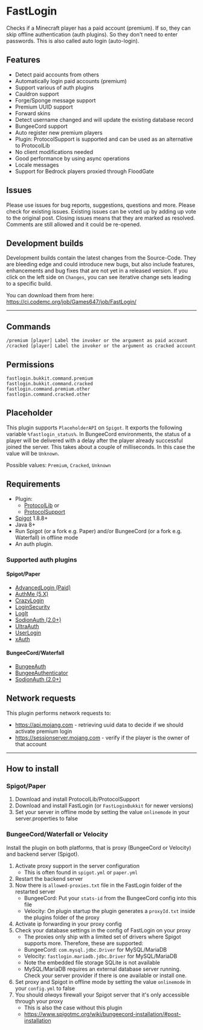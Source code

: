 # FastLogin

Checks if a Minecraft player has a paid account (premium). If so, they can skip offline authentication (auth plugins).
So they don't need to enter passwords. This is also called auto login (auto-login).

## Features

* Detect paid accounts from others
* Automatically login paid accounts (premium)
* Support various of auth plugins
* Cauldron support
* Forge/Sponge message support
* Premium UUID support
* Forward skins
* Detect username changed and will update the existing database record
* BungeeCord support
* Auto register new premium players
* Plugin: ProtocolSupport is supported and can be used as an alternative to ProtocolLib
* No client modifications needed
* Good performance by using async operations
* Locale messages
* Support for Bedrock players proxied through FloodGate

## Issues

Please use issues for bug reports, suggestions, questions and more. Please check for existing issues. Existing issues
can be voted up by adding up vote to the original post. Closing issues means that they are marked as resolved. Comments
are still allowed and it could be re-opened.

## Development builds

Development builds contain the latest changes from the Source-Code. They are bleeding edge and could introduce new bugs,
but also include features, enhancements and bug fixes that are not yet in a released version. If you click on the left
side on `Changes`, you can see iterative change sets leading to a specific build.

You can download them from here: https://ci.codemc.org/job/Games647/job/FastLogin/

***

## Commands

    /premium [player] Label the invoker or the argument as paid account
    /cracked [player] Label the invoker or the argument as cracked account

## Permissions

    fastlogin.bukkit.command.premium
    fastlogin.bukkit.command.cracked
    fastlogin.command.premium.other
    fastlogin.command.cracked.other

## Placeholder

This plugin supports `PlaceholderAPI` on `Spigot`. It exports the following variable
`%fastlogin_status%`. In BungeeCord environments, the status of a player will be delivered with a delay after the player
already successful joined the server. This takes about a couple of milliseconds. In this case the value
will be `Unknown`.

Possible values: `Premium`, `Cracked`, `Unknown`

## Requirements

* Plugin:
    * [ProtocolLib](https://www.spigotmc.org/resources/protocollib.1997/) or
    * [ProtocolSupport](https://www.spigotmc.org/resources/protocolsupport.7201/)
* [Spigot](https://www.spigotmc.org) 1.8.8+
* Java 8+
* Run Spigot (or a fork e.g. Paper) and/or BungeeCord (or a fork e.g. Waterfall) in offline mode
* An auth plugin.

### Supported auth plugins

#### Spigot/Paper

* [AdvancedLogin (Paid)](https://www.spigotmc.org/resources/advancedlogin.10510/)
* [AuthMe (5.X)](https://dev.bukkit.org/bukkit-plugins/authme-reloaded/)
* [CrazyLogin](https://dev.bukkit.org/bukkit-plugins/crazylogin/)
* [LoginSecurity](https://dev.bukkit.org/bukkit-plugins/loginsecurity/)
* [LogIt](https://github.com/games647/LogIt)
* [SodionAuth (2.0+)](https://github.com/MohistMC/SodionAuth)
* [UltraAuth](https://dev.bukkit.org/bukkit-plugins/ultraauth-aa/)
* [UserLogin](https://www.spigotmc.org/resources/userlogin.80669/)
* [xAuth](https://dev.bukkit.org/bukkit-plugins/xauth/)

#### BungeeCord/Waterfall

* [BungeeAuth](https://www.spigotmc.org/resources/bungeeauth.493/)
* [BungeeAuthenticator](https://www.spigotmc.org/resources/bungeecordauthenticator.87669/)
* [SodionAuth (2.0+)](https://github.com/MohistMC/SodionAuth)

## Network requests

This plugin performs network requests to:

* https://api.mojang.com - retrieving uuid data to decide if we should activate premium login
* https://sessionserver.mojang.com - verify if the player is the owner of that account

***

## How to install

### Spigot/Paper

1. Download and install ProtocolLib/ProtocolSupport
2. Download and install FastLogin (or `FastLoginBukkit` for newer versions)
3. Set your server in offline mode by setting the value `onlinemode` in your server.properties to false

### BungeeCord/Waterfall or Velocity

Install the plugin on both platforms, that is proxy (BungeeCord or Velocity) and backend server (Spigot).

1. Activate proxy support in the server configuration
   * This is often found in `spigot.yml` or `paper.yml`
2. Restart the backend server
3. Now there is `allowed-proxies.txt` file in the FastLogin folder of the restarted server
    * BungeeCord: Put your `stats-id` from the BungeeCord config into this file
    * Velocity: On plugin startup the plugin generates a `proxyId.txt` inside the plugins folder of the proxy
4. Activate ip forwarding in your proxy config
5. Check your database settings in the config of FastLogin on your proxy
    * The proxies only ship with a limited set of drivers where Spigot supports more. Therefore, these are supported:
    * BungeeCord: `com.mysql.jdbc.Driver` for MySQL/MariaDB
    * Velocity: `fastlogin.mariadb.jdbc.Driver` for MySQL/MariaDB
    * Note the embedded file storage SQLite is not available
    * MySQL/MariaDB requires an external database server running. Check your server provider if there is one available
   or install one.
6. Set proxy and Spigot in offline mode by setting the value `onlinemode` in your `config.yml` to false
7. You should *always* firewall your Spigot server that it's only accessible through your proxy
   * This is also the case without this plugin
   * https://www.spigotmc.org/wiki/bungeecord-installation/#post-installation
